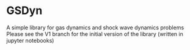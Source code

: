 # GSDyn
A simple library for gas dynamics and shock wave dynamics problems
Please see the V1 branch for the initial version of the library (written in jupyter notebooks)
